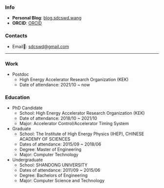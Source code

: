 ### Info
- **Personal Blog**: [blog.sdcswd.wang](https://blog.sdcswd.wang)
- **ORCID**: [ORCID](https://orcid.org/0000-0002-9119-8838)

### Contacts
- Email📮: sdcswd@gmail.com

--------
### Work
- Postdoc
  - High Energy Accelerator Research Organization (KEK)
  - Date of attendance: 2021/10 ~ now

### Education
- PhD Candidate
  - School: High Energy Accelerator Research Organization (KEK)
  - Date of attendance: 2018/10 ~ 2021/10
  - Major: Accelerator Control/Accelerator Timing System
- Graduate
  - School: The Institute of High Energy Physics (IHEP), CHINESE ACADEMY OF SCIENCES
  - Dates of attendance: 2015/09 ~ 2018/06
  - Degree: Master of Engineering
  - Major:  Computer Technology
- Undergraduate
  - School: SHANDONG UNIVERSITY
  - Dates of attendance: 2011/09 ~ 2015/06
  - Degree: Bachelors of Engineering
  - Major:  Computer Science and Technology
